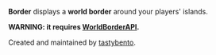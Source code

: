 **Border** displays a **world border** around your players' islands.

**WARNING: it requires [WorldBorderAPI](yannicklamprecht/WorldBorderAPI/releases).**

Created and maintained by [tastybento](https://github.com/tastybento).